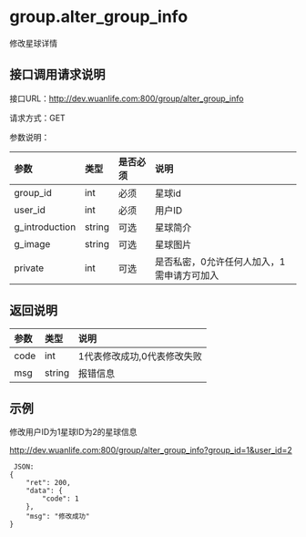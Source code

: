 # group.alter_group_info

修改星球详情

## 接口调用请求说明

接口URL：http://dev.wuanlife.com:800/group/alter_group_info

请求方式：GET

参数说明：

|参数|类型|是否必须|说明|
|:--|:--|:--|:--|
|group_id|int|必须|星球id|
|user_id|int|必须|用户ID|
|g_introduction|string|可选|星球简介|
|g_image|string|可选|星球图片|
|private|int|可选|是否私密，0允许任何人加入，1需申请方可加入|

## 返回说明

|参数|类型|说明|
|:--|:--|:--|
|code	|	int	|1代表修改成功,0代表修改失败|
|msg	|	string	|报错信息|


## 示例

修改用户ID为1星球ID为2的星球信息

http://dev.wuanlife.com:800/group/alter_group_info?group_id=1&user_id=2

     JSON:
    {
        "ret": 200,
        "data": {
            "code": 1
        },
        "msg": "修改成功"
    }
